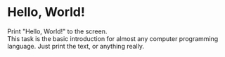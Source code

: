 # Hello, World!

Print "Hello, World!" to the screen.  
This task is the basic introduction for almost any computer programming language. Just print the text, or anything really.